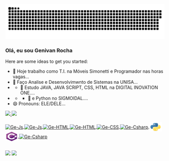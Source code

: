 <div>
  
  ![Snake animation](https://github.com/genivanrs/genivanrs/blob/output/github-contribution-grid-snake.svg)
  
</div>

### Olá, eu sou Genivan Rocha
Here are some ideas to get you started:

- 🔭 Hoje trabalho como T.I. na Móveis Simonetti e Programador nas horas vagas...
- 🌱 Faço Analise e Desenvolvimwnto de Sistemas na UNISA... 
- - 🌱 Estudo JAVA, JAVA SCRIPT, CSS, HTML na DIGITAL INOVATION ONE....
- - - 🌱 e Python no SIGMOIDAL....
- 😄 Pronouns: ELE/DELE...
<div>
  <a href="https://github.com/genivanrs">
  <img height="180em" src="https://github-readme-stats.vercel.app/api?username=genivanrs&show_icons=true&theme=dark&include_all_commits=true&count_private=true"/>
  <img height="180em" src="https://github-readme-stats.vercel.app/api/top-langs/?username=genivanrs&layout=compact&langs_count=7&theme=dark"/>
</div>
  <div style="display: inline_block"><br>
  <img align="center" alt="Ge-Js" height="30" width="100" src="https://img.shields.io/badge/Java-ED8B00?style=for-the-badge&logo=java&logoColor=white">
  <img align="center" alt="Ge-Js" height="30" width="120" src="https://img.shields.io/badge/JavaScript-F7DF1E?style=for-the-badge&logo=javascript&logoColor=black">
  <img align="center" alt="Ge-HTML" height="30" width="80" src="https://img.shields.io/badge/HTML5-E34F26?style=for-the-badge&logo=html5&logoColor=white">
  <img align="center" alt="Ge-HTML" height="30" width="90" src="https://img.shields.io/badge/Ruby-CC342D?style=for-the-badge&logo=ruby&logoColor=white">
  <img align="center" alt="Ge-CSS" height="30" width="80" src="https://img.shields.io/badge/CSS-239120?&style=for-the-badge&logo=css3&logoColor=white">
  <img align="center" alt="Ge-Csharp" height="30" width="80" src="https://img.shields.io/badge/C%2B%2B-00599C?style=for-the-badge&logo=c%2B%2B&logoColor=white">
  <img align="center" alt="Ge-Python" height="30" width="40" src="https://raw.githubusercontent.com/devicons/devicon/master/icons/python/python-original.svg">
  <img align="center" alt="Ge-Csharp" height="30" width="40" src="https://raw.githubusercontent.com/devicons/devicon/master/icons/csharp/csharp-original.svg">
  <img align="center" alt="Ge-Csharp" height="30" width="120" src="https://img.shields.io/badge/Microsoft_Excel-217346?style=for-the-badge&logo=microsoft-excel&logoColor=white"> 
</div>
  
  ##  
  
  <div>
    <a href="https://www.linkedin.com/in/genivan-rocha-dos-santos-6493a8191/" target="_blank"><img src="https://img.shields.io/badge/-LinkedIn-%230077B5?style=for-the-badge&logo=linkedin&logoColor=white" target="_blank"></a>
    <a href="https://www.instagram.com/genivanrs/" target="_blank"><img src="https://img.shields.io/badge/Instagram-E4405F?style=for-the-badge&logo=instagram&logoColor=white"></a>  
   </div>
  
